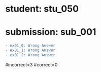 # student: stu_050
# submission: sub_001

```diff
- ex01_0: Wrong Answer
- ex01_1: Wrong Answer
- ex01_2: Wrong Answer
```
#incorrect=3
#correct=0
